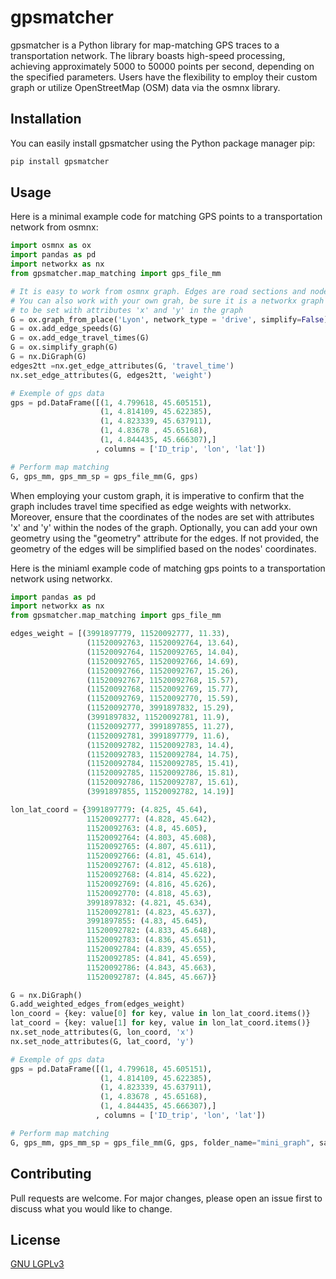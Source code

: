 # gpsmatcher

gpsmatcher is a Python library for map-matching GPS traces to a transportation network. 
The library boasts high-speed processing, achieving approximately 5000 to 50000 points per second, depending on the specified parameters. 
Users have the flexibility to employ their custom graph or utilize OpenStreetMap (OSM) data via the osmnx library.



## Installation

You can easily install gpsmatcher using the Python package manager pip:

```bash
pip install gpsmatcher
```

## Usage

Here is a minimal example code for matching GPS points to a transportation network from osmnx:
```python
import osmnx as ox
import pandas as pd
import networkx as nx
from gpsmatcher.map_matching import gps_file_mm

# It is easy to work from osmnx graph. Edges are road sections and nodes intersections. Weight have to be travel time.
# You can also work with your own grah, be sure it is a networkx graph with travel time as weight. Also, the coordinates of the nodes have
# to be set with attributes 'x' and 'y' in the graph
G = ox.graph_from_place('Lyon', network_type = 'drive', simplify=False)
G = ox.add_edge_speeds(G)
G = ox.add_edge_travel_times(G)
G = ox.simplify_graph(G)
G = nx.DiGraph(G)
edges2tt =nx.get_edge_attributes(G, 'travel_time')
nx.set_edge_attributes(G, edges2tt, 'weight')

# Exemple of gps data
gps = pd.DataFrame([(1, 4.799618, 45.605151),
                    (1, 4.814109, 45.622385),
                    (1, 4.823339, 45.637911),
                    (1, 4.83678 , 45.65168),
                    (1, 4.844435, 45.666307),]
                   , columns = ['ID_trip', 'lon', 'lat'])

# Perform map matching
G, gps_mm, gps_mm_sp = gps_file_mm(G, gps)
```
When employing your custom graph, it is imperative to confirm that the graph includes travel time specified as edge weights with networkx. 
Moreover, ensure that the coordinates of the nodes are set with attributes 'x' and 'y' within the nodes of the graph. 
Optionally, you can add your own geometry using the "geometry" attribute for the edges. 
If not provided, the geometry of the edges will be simplified based on the nodes' coordinates.

Here is the miniaml example code of matching gps points to a transportation network using networkx.

```python
import pandas as pd
import networkx as nx
from gpsmatcher.map_matching import gps_file_mm

edges_weight = [(3991897779, 11520092777, 11.33),
                 (11520092763, 11520092764, 13.64),
                 (11520092764, 11520092765, 14.04),
                 (11520092765, 11520092766, 14.69),
                 (11520092766, 11520092767, 15.26),
                 (11520092767, 11520092768, 15.57),
                 (11520092768, 11520092769, 15.77),
                 (11520092769, 11520092770, 15.59),
                 (11520092770, 3991897832, 15.29),
                 (3991897832, 11520092781, 11.9),
                 (11520092777, 3991897855, 11.27),
                 (11520092781, 3991897779, 11.6),
                 (11520092782, 11520092783, 14.4),
                 (11520092783, 11520092784, 14.75),
                 (11520092784, 11520092785, 15.41),
                 (11520092785, 11520092786, 15.81),
                 (11520092786, 11520092787, 15.61),
                 (3991897855, 11520092782, 14.19)] 

lon_lat_coord = {3991897779: (4.825, 45.64),
                 11520092777: (4.828, 45.642),
                 11520092763: (4.8, 45.605),
                 11520092764: (4.803, 45.608),
                 11520092765: (4.807, 45.611),
                 11520092766: (4.81, 45.614),
                 11520092767: (4.812, 45.618),
                 11520092768: (4.814, 45.622),
                 11520092769: (4.816, 45.626),
                 11520092770: (4.818, 45.63),
                 3991897832: (4.821, 45.634),
                 11520092781: (4.823, 45.637),
                 3991897855: (4.83, 45.645),
                 11520092782: (4.833, 45.648),
                 11520092783: (4.836, 45.651),
                 11520092784: (4.839, 45.655),
                 11520092785: (4.841, 45.659),
                 11520092786: (4.843, 45.663),
                 11520092787: (4.845, 45.667)}

G = nx.DiGraph()
G.add_weighted_edges_from(edges_weight)
lon_coord = {key: value[0] for key, value in lon_lat_coord.items()}
lat_coord = {key: value[1] for key, value in lon_lat_coord.items()}
nx.set_node_attributes(G, lon_coord, 'x')
nx.set_node_attributes(G, lat_coord, 'y')

# Exemple of gps data
gps = pd.DataFrame([(1, 4.799618, 45.605151),
                    (1, 4.814109, 45.622385),
                    (1, 4.823339, 45.637911),
                    (1, 4.83678 , 45.65168),
                    (1, 4.844435, 45.666307),]
                   , columns = ['ID_trip', 'lon', 'lat'])

# Perform map matching
G, gps_mm, gps_mm_sp = gps_file_mm(G, gps, folder_name="mini_graph", save =False, show_print=False)
```

## Contributing

Pull requests are welcome. For major changes, please open an issue first to discuss what you would like to change.


## License

[GNU LGPLv3](https://choosealicense.com/licenses/lgpl-3.0/)